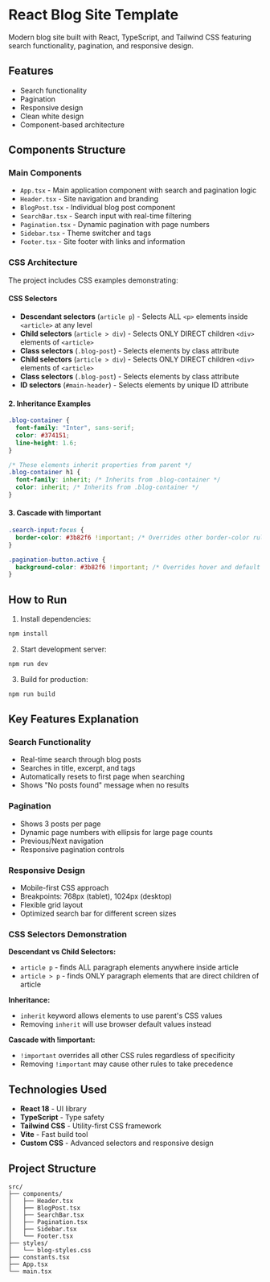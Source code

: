 # React Blog Site Template

Modern blog site built with React, TypeScript, and Tailwind CSS featuring search functionality, pagination, and responsive design.

## Features

- Search functionality
- Pagination
- Responsive design
- Clean white design
- Component-based architecture

## Components Structure

### Main Components

- `App.tsx` - Main application component with search and pagination logic
- `Header.tsx` - Site navigation and branding
- `BlogPost.tsx` - Individual blog post component
- `SearchBar.tsx` - Search input with real-time filtering
- `Pagination.tsx` - Dynamic pagination with page numbers
- `Sidebar.tsx` - Theme switcher and tags
- `Footer.tsx` - Site footer with links and information

### CSS Architecture

The project includes CSS examples demonstrating:

#### CSS Selectors

- **Descendant selectors** (`article p`) - Selects ALL `<p>` elements inside `<article>` at any level
- **Child selectors** (`article > div`) - Selects ONLY DIRECT children `<div>` elements of `<article>`
- **Class selectors** (`.blog-post`) - Selects elements by class attribute
- **Child selectors** (`article > div`) - Selects ONLY DIRECT children `<div>` elements of `<article>`
- **Class selectors** (`.blog-post`) - Selects elements by class attribute
- **ID selectors** (`#main-header`) - Selects elements by unique ID attribute

#### 2. Inheritance Examples

```css
.blog-container {
  font-family: "Inter", sans-serif;
  color: #374151;
  line-height: 1.6;
}

/* These elements inherit properties from parent */
.blog-container h1 {
  font-family: inherit; /* Inherits from .blog-container */
  color: inherit; /* Inherits from .blog-container */
}
```

#### 3. Cascade with !important

```css
.search-input:focus {
  border-color: #3b82f6 !important; /* Overrides other border-color rules */
}

.pagination-button.active {
  background-color: #3b82f6 !important; /* Overrides hover and default states */
}
```

## How to Run

1. Install dependencies:

```bash
npm install
```

2. Start development server:

```bash
npm run dev
```

3. Build for production:

```bash
npm run build
```

## Key Features Explanation

### Search Functionality

- Real-time search through blog posts
- Searches in title, excerpt, and tags
- Automatically resets to first page when searching
- Shows "No posts found" message when no results

### Pagination

- Shows 3 posts per page
- Dynamic page numbers with ellipsis for large page counts
- Previous/Next navigation
- Responsive pagination controls

### Responsive Design

- Mobile-first CSS approach
- Breakpoints: 768px (tablet), 1024px (desktop)
- Flexible grid layout
- Optimized search bar for different screen sizes

### CSS Selectors Demonstration

**Descendant vs Child Selectors:**

- `article p` - finds ALL paragraph elements anywhere inside article
- `article > p` - finds ONLY paragraph elements that are direct children of article

**Inheritance:**

- `inherit` keyword allows elements to use parent's CSS values
- Removing `inherit` will use browser default values instead

**Cascade with !important:**

- `!important` overrides all other CSS rules regardless of specificity
- Removing `!important` may cause other rules to take precedence

## Technologies Used

- **React 18** - UI library
- **TypeScript** - Type safety
- **Tailwind CSS** - Utility-first CSS framework
- **Vite** - Fast build tool
- **Custom CSS** - Advanced selectors and responsive design

## Project Structure

```
src/
├── components/
│   ├── Header.tsx
│   ├── BlogPost.tsx
│   ├── SearchBar.tsx
│   ├── Pagination.tsx
│   ├── Sidebar.tsx
│   └── Footer.tsx
├── styles/
│   └── blog-styles.css
├── constants.tsx
├── App.tsx
└── main.tsx
```
